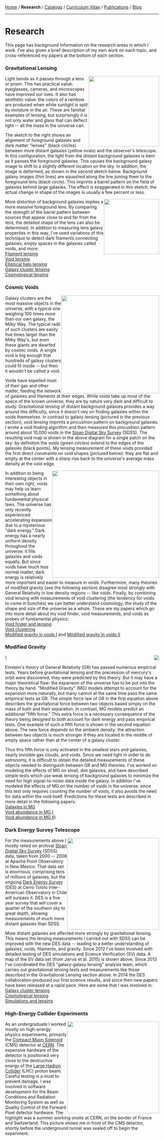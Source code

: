 <div class="container">

[Home](index.html) /
**Research** / 
[Catalogs](catalogs.html) /
[Curriculum Vitae](cvitae.html) / 
[Publications](publications.html) /
[Blog](blog.html)

***

# Research

This page has background information on the research areas in which I work.
I've also given a brief description of my own work on each topic, and cross-referenced my papers at the bottom of each section.

### Gravitational Lensing

<img width=230 style="float:right" src="images/survey_wedge.png" />

Light bends as it passes through a lens or prism.
This has practical value: eyeglasses, cameras, and microscopes have improved our lives.
It also has aesthetic value: the colors of a rainbow are produced when white sunlight is split by moisture in the air.
These are familiar examples of lensing, but surprisingly it is not only water and glass that can deflect light -- all the mass in the universe can.

The sketch to the right shows an alignment of foreground galaxies and dark matter "lenses" (black circles) between more distant galaxies (yellow ovals) and the observer's telescope.
In this configuration, the light from the distant background galaxies is bent as it passes the foreground galaxies.
This causes the background galaxy image to shift to a slightly different location on the sky.
In addition, the image is deformed, as shown in the second sketch below.
Background galaxy images (thin lines) are squashed along the line joining them to the foreground lens (black circle).
This imprints a barrel pattern on the field of galaxies behind large galaxies.
The effect is exaggerated in this sketch: the actual change in shape of the images is usually a few percent or less.

<img width=180 style="float:right" src="images/monopole.png" />

More distortion of background galaxies implies a more massive foreground lens.
By comparing the strength of the barrel pattern between sources that appear close to and far from the lens, the detailed shape of the lens can also be determined.
In addition to measuring lens galaxy properties in this way, I've used variations of this technique to detect dark filaments connecting galaxies, empty spaces in the galaxies called voids, and more:\
[Filament lensing](http://arxiv.org/abs/1402.3302)\
[Void lensing](http://arxiv.org/abs/1404.1834)\
[Elliptical halo lensing](http://arxiv.org/abs/1506.03536)\
[Galaxy cluster lensing](http://arxiv.org/abs/1405.4285)\
[Cosmological lensing](http://arxiv.org/abs/1507.05552)



### Cosmic Voids

<img style="float:right" width=320 src="images/void_diagram.jpg" />

Galaxy clusters are the most massive objects in the universe, with a typical one weighing 100 times more than our own galaxy, the Milky Way.
The typical radii of such clusters are easily five times larger than the Milky Way's, but even these giants are dwarfed by cosmic voids.
A single void is big enough that hundreds of galaxy clusters could fit inside -- but then it wouldn't be called a void.

Voids have expelled most of their gas and other matter, feeding the network of galaxies and filaments at their edges.
While voids take up most of the space of the known universe, they are by nature very dark and difficult to study.
Gravitational lensing of distant background galaxies provides a way around this difficulty, since it doesn't rely on finding galaxies within the voids themselves.
In contrast to galaxy lensing (pictured in the previous section), void lensing imprints a pincushion pattern on background galaxies.
I wrote a void finding algorithm and then measured this pincushion pattern around about 10,000 voids in the [Sloan Digital Sky Survey](http://www.sdss.org) (SDSS).
The resulting void map is shown in the above diagram for a single patch on the sky: by definition the voids (green circles) extend to the edges of the galaxies (black points).
My lensing measurement of these voids provided the first direct constraints on void shapes (pictured below):  they are flat and empty at the center with a sharp rise back to the universe's average mass density at the void edge.

<img style="float:right" width=350 src="images/3d_density.pdf" />

In addition to being interesting objects in their own right, voids may help us learn something about fundamental physical laws.
The universe has only recently experienced accelerating expansion due to a mysterious "dark energy."
Dark energy has a nearly uniform density throughout the universe: it fills galaxies and voids equally.
But since voids have much less normal matter, dark energy is relatively more important and easier to measure in voids.
Furthermore, many theories of modified gravity (see the following section) disagree most strongly with General Relativity in low density regions -- like voids.
Finally, by combining void lensing with measurements of void clustering (the tendency for voids to come in bunches) we can better understand cosmology, the study of the shape and size of the universe as a whole.
These are my papers which go into more detail about my void finder, void measurements, and voids as probes of fundamental physics:\
[Void finder and lensing](http://arxiv.org/abs/1404.1834)\
[Void clustering](http://arxiv.org/abs/1507.08031)\
[Modified gravity in voids I](http://arxiv.org/abs/1212.2216) and [Modified gravity in voids II](http://arxiv.org/abs/1408.5338)


### Modified Gravity

<img style="float:right" src="images/gravity_eqs.pdf" />\

Einstein's theory of General Relativity (GR) has passed numerous empirical tests.
Years before gravitational lensing and the precession of mercury's orbit were discovered, they were predicted by this theory.
But it may have a major theoretical flaw: the expansion of the universe has to be put into the theory by hand.
"Modified Gravity" (MG) models attempt to account for the expansion more naturally, but many cannot at the same time pass the same empirical tests as GR.
The simple force law of GR in the first equation above describes the gravitational force between two objects based simply on the mass of both and their separation.
In contrast, MG models predict an additional "fifth force."
This extra force is a necessary consequence of the theory being designed to both account for dark energy and pass empirical tests.
One example of such a fifth force is shown in the second equation above.
The new force depends on the ambient density: the attraction between two objects is much stronger if they are located in the middle of empty space rather than at the center of a galaxy cluster.

Thus this fifth force is only activated in the smallest stars and galaxies, nearly invisible gas clouds, and voids.
Since we need light in order to do astronomy, it is difficult to obtain the detailed measurements of these objects needed to distinguish between GR and MG theories.
I've worked on modeling the effects of MG on small, dim galaxies, and have described simple tests which use weak lensing of background galaxies to minimize the need for high signal-to-noise data inside the galaxy.
In addition I've modeled the effects of MG on the number of voids in the universe: since this test only requires counting the number of voids, it also avoids the need for data within the void itself.
Predictions for these tests are described in more detail in the following papers:\
[Galaxies in MG](http://arxiv.org/abs/1110.2177)\
[Void abundance in MG I](http://arxiv.org/abs/1212.2216)\
[Void abundance in MG II](http://arxiv.org/abs/1408.5338)\




### Dark Energy Survey Telescope

<img width=300 style="float:right" src="images/jarvis_des_map.jpg" />

For the measurements above I mostly relied on archival [Sloan Digital Sky Survey](http://www.sdss.org) (SDSS) data, taken from 2000 -- 2008 at Apache Point Observatory in New Mexico.
That data set is enormous, comprising tens of millions of galaxies, but the ongoing [Dark Energy Survey](http://www.darkenergysurvey.org) (DES) at Cerro Tololo Inter-American Observatory in Chile will surpass it.
DES is a five year survey that will cover a quarter of the southern sky to great depth, allowing measurements of much more distant galaxies than SDSS.

More distant galaxies are affected more strongly by gravitational lensing.
This means the lensing measurements I carried out with SDSS can be improved with the new DES data -- leading to a better understanding of galaxies, voids, filaments, and gravity.
Since 2012 I've been involved with detailed testing of DES simulations and Science Verification (SV) data.
A map of the SV data set (from Jarvis et al. 2015) is shown above.
Since 2013 I've coordinated the DES "galaxy-galaxy lensing" analysis team, which carries out gravitational lensing tests and measurements like those described in the Gravitational Lensing section above.
In 2014 the DES collaboration produced our first science results, and since then new papers have been released at a rapid pace.
Here are some that I was involved in:\
[Galaxy cluster lensing](http://arxiv.org/abs/1405.4285)\
[Cosmological lensing](http://arxiv.org/abs/1507.05552)\
[Simulations and lensing](http://arxiv.org/abs/1507.05353)



### High-Energy Collider Experiments

<img style="float:right" width=300 src="images/cern.jpg" />

As an undergraduate I worked mostly on high-energy physics experiments, primarily the [Compact Muon Solenoid](http://cms.web.cern.ch) (CMS) detector at [CERN](http://home.cern).
The expensive hardware of the detector is positioned very close to the destructive energy of the [Large Hadron Collider](http://home.cern/topics/large-hadron-collider) (LHC) proton beam.
Careful testing is a must to prevent damage.
I was involved in software development for the Beam Conditions and Radiation Monitoring System as well as Quality Control of the Forward Pixel detector hardware.
The highlight was a summer working onsite at CERN, on the border of France and Switzerland.
This picture shows me in front of the CMS detector, shortly before the underground tunnel was sealed off to begin the experiment.

</div>